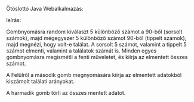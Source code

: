 Ötöslottó Java Webalkalmazás:

leírás:

Gombnyomásra random kiválaszt 5 különböző számot a 90-ből (sorsolt számok), majd mégegyszer 5 különböző számot 90-ből (tippelt számok), majd megnézi, hogy volt-e találat. 
A sorsolt 5 számot, valamint a tippelt 5 számot elmenti, valamint a találatok számát is.
Minden egyes gombnyomásra megismétli a fenti műveletet, és kiírja az elmentett összes számot.

A Felülről a második gomb megnyomására kiírja az elmentett adatokból kiszámolt találati arányokat.

A harmadik gomb törli az összes mentett adatot.
